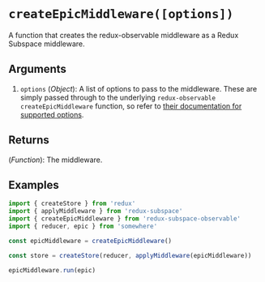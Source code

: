 # `createEpicMiddleware([options])`

A function that creates the redux-observable middleware as a Redux Subspace middleware.

## Arguments

1. `options` (_Object_): A list of options to pass to the middleware. These are simply passed through to the underlying `redux-observable` `createEpicMiddleware` function, so refer to [their documentation for supported options](https://redux-observable.js.org/docs/api/createEpicMiddleware.html#arguments).

## Returns

(_Function_): The middleware.

## Examples

```javascript
import { createStore } from 'redux'
import { applyMiddleware } from 'redux-subspace'
import { createEpicMiddleware } from 'redux-subspace-observable'
import { reducer, epic } from 'somewhere'

const epicMiddleware = createEpicMiddleware()

const store = createStore(reducer, applyMiddleware(epicMiddleware))

epicMiddleware.run(epic)
```
